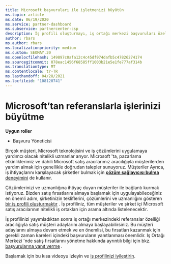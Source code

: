 ```yaml
---
title: Microsoft başvuruları ile işletmenizi büyütün
ms.topic: article
ms.date: 06/19/2020
ms.service: partner-dashboard
ms.subservice: partnercenter-csp
description: İş profili oluşturmayı, iş ortağı merkezi başvuruları özelliği aracılığıyla satış müşteri adayları oluşturmak ve ardından bu başvurularına yanıt vermek için öğrenin.
author: rbars
ms.author: rbars
ms.localizationpriority: medium
ms.custom: SEOMAY.20
ms.openlocfilehash: 149897c0afa12c4c45df974dafb5c47826274174
ms.sourcegitcommit: 078eac1456f68585ff1003b21e5e1fe777af314b
ms.translationtype: MT
ms.contentlocale: tr-TR
ms.lasthandoff: 04/28/2021
ms.locfileid: "108120741"
---
```

# <a name="grow-your-business-with-referrals-from-microsoft"></a>Microsoft’tan referanslarla işlerinizi büyütme

**Uygun roller**

- Başvuru Yöneticisi

Birçok müşteri, Microsoft teknolojisini ve iş çözümlerini uygulamaya yardımcı olacak nitelikli uzmanlar arıyor. Microsoft 'ta, pazarlama etkinliklerimiz ve dahili Microsoft satış aracılarımız aracılığıyla müşterilerden yardım almak için genellikle doğrudan talepler sunuyoruz. Müşteriler Ayrıca, iş ihtiyaçlarını karşılayacak şirketler bulmak için [ **çözüm sağlayıcısı bulma** deneyimini](https://www.microsoft.com/solution-providers/search) de kullanır. 

Çözümlerinizi ve uzmanlığına ihtiyaç duyan müşteriler ile bağlantı kurmak istiyoruz. Bizden satış fırsatlarını almaya başlamak için uygulayabileceğiniz en önemli adım, şirketinizin tekliflerini, çözümlerini ve uzmanlığını gösteren [bir iş profili oluşturmaktır](create-a-marketing-profile.md) . İş profiliniz, tüm müşteriler ve şirket içi Microsoft satış aracılarının nitelikli iş ortakları için arama altında listelenecektir. 

 İş profilinizi yayımladıktan sonra iş ortağı merkezindeki referanslar özelliği aracılığıyla satış müşteri adaylarını almaya başlayabilirsiniz. Bu müşteri adaylarını almaya devam etmek ve en önemlisi, bu fırsatları kazanmak için gerekli zaman kareleri içindeki başvuruların yanıtlanması önemlidir. Iş Ortağı Merkezi 'nde satış fırsatlarını yönetme hakkında ayrıntılı bilgi için bkz. [başvurularına yanıt verme](manage-leads.md) .  


Başlamak için bu kısa videoyu izleyin ve [iş profilinizi iyileştirin](https://player.vimeo.com/video/252788046).
